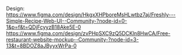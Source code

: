 Design:
<br>https://www.figma.com/design/HkgxXHPboreMsHLwtbz7aj/Freshly---Simple-Recipe-Web-UI--Community-?node-id=0-1&p=f&t=QDjFcyyzB18Ake5E-0
<br>https://www.figma.com/design/zvPHpSXC9zQ5DCKln8HwCA/Free-restaurant-website-mockup--Community-?node-id=3-13&t=8BDOZ8aJByyxWrPa-0
